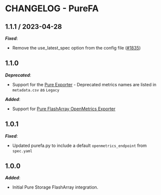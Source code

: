 # CHANGELOG - PureFA

## 1.1.1 / 2023-04-28

***Fixed***:

* Remove the use_latest_spec option from the config file ([#1835](https://github.com/DataDog/integrations-extras/pull/1835))

## 1.1.0

***Deprecated***:

* Support for the [Pure Exporter](https://github.com/PureStorage-OpenConnect/pure-exporter) - Deprecated metrics names are listed in `metadata.csv` as `Legacy`

***Added***:

* Support for [Pure FlashArray OpenMetrics Exporter](https://github.com/PureStorage-OpenConnect/pure-fa-openmetrics-exporter)

## 1.0.1

***Fixed***:

* Updated purefa.py to include a default `openmetrics_endpoint` from `spec.yaml`

## 1.0.0

***Added***:

* Initial Pure Storage FlashArray integration.

